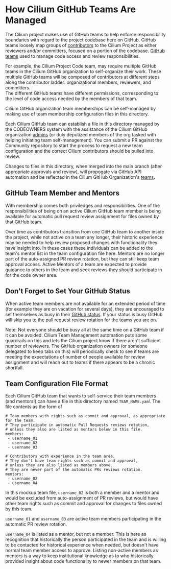 # How Cilium GitHub Teams Are Managed
The Cilium project makes use of GitHub teams to help enforce responsibility boundaries with regard to the project codebase here on GitHub.
GitHub teams loosely map groups of [contributors](https://github.com/cilium/community/blob/main/CONTRIBUTOR-LADDER.md) to the Cilium Project as either reviewers and/or committers, focused on a portion of the codebase. [GitHub teams](https://github.com/orgs/cilium/teams) used to manage code access and review responsibilities.

For example, the Cilium Project Code team, may require multiple GitHub teams in the Cilium GitHub organization to self-organize their work. 
These multiple GitHub teams will be composed of contributors at different steps along the contributor ladder: organizational members, reviewers, and committers.  
The different GitHub teams have different permissions, corresponding to the level of code access needed by the members of that team. 

Cilium GitHub organization team memberships can be self-managed by making use of team membership configuration files in this directory.

Each Cilium GitHub team can establish a file in this directory managed by the CODEOWNERS system with the assistance of 
the Cilium GitHub organization [admins](https://github.com/cilium/community/blob/main/ADMINS-FOR-CILIUM.md) (or duly deputized members of the org tasked with helping initiating team self-management). 
You can submit a PR against the Community repository to start the process to request a new team configuration and the correct Cilium contributors should be pulled into review.

Changes to files in this directory, when merged into the main branch (after appropriate approvals and review), 
will propogate via GitHub API automation and be reflected in the Cilium GitHub Organization's [teams](https://github.com/orgs/cilium/teams).

## GitHub Team Member and Mentors
With membership comes both priviledges and responsibilities.  One of the responsibilities of being on an active Cilium GitHub team member is 
being available for automatic pull request review assignment for files owned by that GitHub team. 

Over time as contributors transition from one GitHub team to another inside the project, while not active on a team any longer, 
their historic experience may be needed to help review proposed changes with functionality they have insight into.  In these cases these 
individuals can be added to the team's mentor list in the team configuration file here. Mentors are no longer part of the auto-assigned PR review rotation, 
but they can still keep team approval access. Active Mentors of a team are expected to provide guidance to others in the team and seek reviews they 
should participate in for the code owner area.

## Don't Forget to Set Your GitHub Status
When active team members are not available for an extended period of time (for example they are on vacation for several days), 
they are encouraged to set themselves as busy in their [GitHub status](https://docs.github.com/en/account-and-profile/setting-up-and-managing-your-github-profile/customizing-your-profile/personalizing-your-profile#setting-a-status). If your status is busy GitHub will skip you to the pull request review rotation for the teams you are on.

Note: Not everyone should be busy all at the same time on a GitHub team if it can be avoided. Cilium Team Management automation puts 
some guardrails on this and lets the Cilium project know if there aren't sufficient number of reviewers. The GitHub organization owners (or someone 
delegated to keep tabs on this) will periodically check to see if teams are meeting the expectations of number of people 
available for review assignment and will reach out to teams if there appears to be a chronic shortfall.

## Team Configuration File Format

Each Cilium GitHub team that wants to self-service their team members (and mentors!) can have a file in this directory named `TEAM_NAME.yaml`
The file contents as the form of
```
# Team members with rights such as commit and approval, as appropriate for the team.
# They participate in automatic Pull Requests reviews rotation,
# unless they also are listed as mentors below in this file.
members:
 - username_01
 - username_02
 - username_03

# Contributors with experience in the team area.
# They don't have team rights such as commit and approval,
# unless they are also listed as members above.
# They are never part of the automatic PRs reviews rotation.
mentors:
 - username_02
 - username_04
```

In this mockup team file, `username_02` is both a member and a mentor and would be excluded from auto-assignment of PR reviews, but would 
have other team rights such as commit and approval for changes to files owned by this team.

`username_01` and `username_03` are active team members participating in the automatic PR review rotation.

`username_04` is listed as a mentor, but not a member. This is here as recognition that historically the person participated in the team 
and is willing to be contacted for historical experience when needed, but doesn't have normal team member access to approve.
Listing non-active members as mentors is a way to keep institutional knowledge as to who historically provided insight about code functionality to newer 
members on that team.
